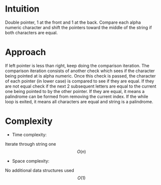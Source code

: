 # Intuition
<!-- Describe your first thoughts on how to solve this problem. -->
Double pointer, 1 at the front and 1 at the back. Compare each alpha numeric character and shift the pointers toward the middle of the string if both characters are equal. 

# Approach
<!-- Describe your approach to solving the problem. -->
If left pointer is less than right, keep doing the comparison iteration. The comparison iteration consists of another check which sees if the character being pointed at is alpha numeric. Once this check is passed, the character of each pointer (in lower case) is compared to see if they are equal. If they are not equal check if the next 2 subsequent letters are equal to the current one being pointed to by the other pointer. If they are equal, it means a palindrome can be formed from removing the current index. If the while loop is exited, it means all characters are equal and string is a palindrome.

# Complexity
- Time complexity:
<!-- Add your time complexity here, e.g. $$O(n)$$ -->
Iterate through string one
$$O(n)$$

- Space complexity:
<!-- Add your space complexity here, e.g. $$O(n)$$ -->
No additional data structures used
$$O(1)$$